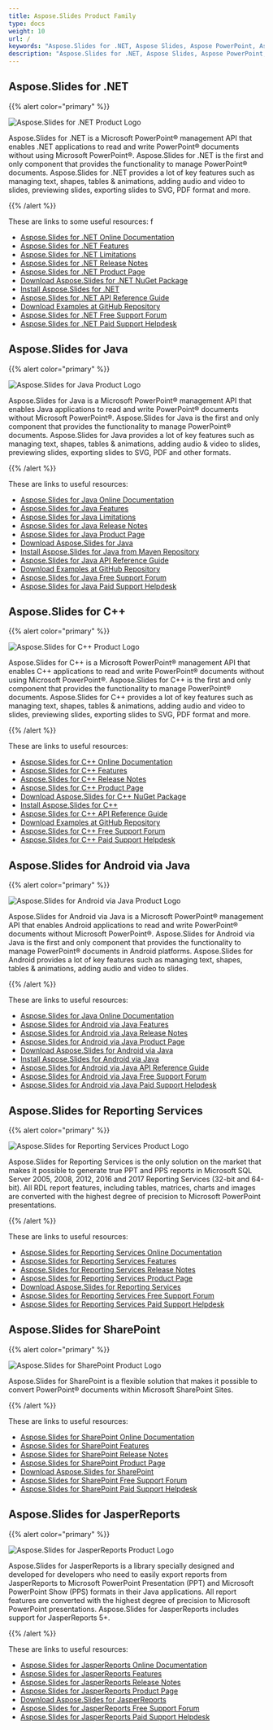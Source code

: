 ```yaml
---
title: Aspose.Slides Product Family
type: docs
weight: 10
url: /
keywords: "Aspose.Slides for .NET, Aspose Slides, Aspose PowerPoint, Aspose PPT, Aspose Documentation."
description: "Aspose.Slides for .NET, Aspose Slides, Aspose PowerPoint, Aspose PPT, Aspose Documentation."
---
```


## Aspose.Slides for .NET

{{% alert color="primary" %}} 

![Aspose.Slides for .NET Product Logo](home_1.png)

Aspose.Slides for .NET is a Microsoft PowerPoint® management API that enables .NET applications to read and write PowerPoint® documents without using Microsoft PowerPoint®. Aspose.Slides for .NET is the first and only component that provides the functionality to manage PowerPoint® documents. Aspose.Slides for .NET provides a lot of key features such as managing text, shapes, tables & animations, adding audio and video to slides, previewing slides, exporting slides to SVG, PDF format and more.

{{% /alert %}}

These are links to some useful resources:
f
- [Aspose.Slides for .NET Online Documentation](/slides/net/)
- [Aspose.Slides for .NET Features](/slides/net/features-overview/)
- [Aspose.Slides for .NET Limitations](/slides/net/known-issues/)
- [Aspose.Slides for .NET Release Notes](https://docs.aspose.com/slides/net/release-notes/)
- [Aspose.Slides for .NET Product Page](https://products.aspose.com/slides/net)
- [Download Aspose.Slides for .NET NuGet Package](https://www.nuget.org/packages/Aspose.Slides.NET/)
- [Install Aspose.Slides for .NET](https://docs.aspose.com/slides/net/installation/)
- [Aspose.Slides for .NET API Reference Guide](https://apireference.aspose.com/slides/net)
- [Download Examples at GitHub Repository](https://github.com/aspose-slides/Aspose.Slides-for-.NET)
- [Aspose.Slides for .NET Free Support Forum](https://forum.aspose.com/c/slides/11)
- [Aspose.Slides for .NET Paid Support Helpdesk](https://helpdesk.aspose.com/)

## Aspose.Slides for Java

{{% alert color="primary" %}}

![Aspose.Slides for Java Product Logo](home_2.png)

Aspose.Slides for Java is a Microsoft PowerPoint® management API that enables Java applications to read and write PowerPoint® documents without Microsoft PowerPoint®. Aspose.Slides for Java is the first and only component that provides the functionality to manage PowerPoint® documents. Aspose.Slides for Java provides a lot of key features such as managing text, shapes, tables & animations, adding audio & video to slides, previewing slides, exporting slides to SVG, PDF and other formats.

{{% /alert %}}

These are links to useful resources:

- [Aspose.Slides for Java Online Documentation](/slides/java/)
- [Aspose.Slides for Java Features](https://docs.aspose.com/slides/java/features-overview/)
- [Aspose.Slides for Java Limitations](https://docs.aspose.com/slides/java/known-issues/)
- [Aspose.Slides for Java Release Notes](https://docs.aspose.com/slides/java/aspose-slides-for-java/)
- [Aspose.Slides for Java Product Page](https://products.aspose.com/slides/java)
- [Download Aspose.Slides for Java](https://repository.aspose.com/webapp/#/artifacts/browse/tree/General/repo/com/aspose/aspose-slides)
- [Install Aspose.Slides for Java from Maven Repository](https://docs.aspose.com/slides/java/installation/)
- [Aspose.Slides for Java API Reference Guide](https://apireference.aspose.com/java/slides)
- [Download Examples at GitHub Repository](https://github.com/aspose-slides/Aspose.Slides-for-Java)
- [Aspose.Slides for Java Free Support Forum](https://forum.aspose.com/c/slides)
- [Aspose.Slides for Java Paid Support Helpdesk](https://helpdesk.aspose.com/)

## Aspose.Slides for C++

{{% alert color="primary" %}} 

![Aspose.Slides for C++ Product Logo](home_3.png)

Aspose.Slides for C++ is a Microsoft PowerPoint® management API that enables C++ applications to read and write PowerPoint® documents without using Microsoft PowerPoint®. Aspose.Slides for C++ is the first and only component that provides the functionality to manage PowerPoint® documents. Aspose.Slides for C++ provides a lot of key features such as managing text, shapes, tables & animations, adding audio and video to slides, previewing slides, exporting slides to SVG, PDF format and more.

{{% /alert %}} 

These are links to useful resources:

- [Aspose.Slides for C++ Online Documentation](/slides/cpp/)
- [Aspose.Slides for C++ Features](https://docs.aspose.com/slides/cpp/features-overview/)
- [Aspose.Slides for C++ Release Notes](https://docs.aspose.com/slides/cpp/release-notes/)
- [Aspose.Slides for C++ Product Page](https://products.aspose.com/slides/cpp)
- [Download Aspose.Slides for C++ NuGet Package](https://www.nuget.org/packages/Aspose.Slides.CPP/)
- [Install Aspose.Slides for C++](https://www.nuget.org/packages/Aspose.Slides.CPP/)
- [Aspose.Slides for C++ API Reference Guide](https://products.aspose.com/slides/cpp)
- [Download Examples at GitHub Repository](https://github.com/aspose-slides/Aspose.Slides-for-C)
- [Aspose.Slides for C++ Free Support Forum](https://forum.aspose.com/c/slides)
- [Aspose.Slides for C++ Paid Support Helpdesk](https://helpdesk.aspose.com/)

## Aspose.Slides for Android via Java

{{% alert color="primary" %}} 

![Aspose.Slides for Android via Java Product Logo](home_4.png)

Aspose.Slides for Android via Java is a Microsoft PowerPoint® management API that enables Android applications to read and write PowerPoint® documents without Microsoft PowerPoint®. Aspose.Slides for Android via Java is the first and only component that provides the functionality to manage PowerPoint® documents in Android platforms. Aspose.Slides for Android provides a lot of key features such as managing text, shapes, tables & animations, adding audio and video to slides.

{{% /alert %}} 

These are links to useful resources:

- [Aspose.Slides for Java Online Documentation](https://docs.aspose.com/slides/java/)
- [Aspose.Slides for Android via Java Features](https://docs.aspose.com/slides/androidjava/aspose-slides-for-android-via-java-features/)
- [Aspose.Slides for Android via Java Release Notes](https://docs.aspose.com/slides/androidjava/aspose-slides-for-android-via-java/)
- [Aspose.Slides for Android via Java Product Page](https://products.aspose.com/slides/android-java)
- [Download Aspose.Slides for Android via Java](https://repository.aspose.com/repo/com/aspose/aspose-slides/)
- [Install Aspose.Slides for Android via Java](https://docs.aspose.com/slides/androidjava/install-aspose-slides-for-android-via-java/)
- [Aspose.Slides for Android via Java API Reference Guide](https://apireference.aspose.com/java/slides)
- [Aspose.Slides for Android via Java Free Support Forum](https://forum.aspose.com/c/slides)
- [Aspose.Slides for Android via Java Paid Support Helpdesk](https://helpdesk.aspose.com/)

## Aspose.Slides for Reporting Services

{{% alert color="primary" %}} 

![Aspose.Slides for Reporting Services Product Logo](home_5.png)

Aspose.Slides for Reporting Services is the only solution on the market that makes it possible to generate true PPT and PPS reports in Microsoft SQL Server 2005, 2008, 2012, 2016 and 2017 Reporting Services (32-bit and 64-bit). All RDL report features, including tables, matrices, charts and images are converted with the highest degree of precision to Microsoft PowerPoint presentations.

{{% /alert %}} 

These are links to useful resources:

- [Aspose.Slides for Reporting Services Online Documentation](/slides/reportingservices/)
- [Aspose.Slides for Reporting Services Features](/slides/reportingservices/features)
- [Aspose.Slides for Reporting Services Release Notes](https://docs.aspose.com/slides/reportingservices/release-notes/)
- [Aspose.Slides for Reporting Services Product Page](https://products.aspose.com/slides/reporting-services)
- [Download Aspose.Slides for Reporting Services](https://downloads.aspose.com/slides/reportingservices)
- [Aspose.Slides for Reporting Services Free Support Forum](https://forum.aspose.com/c/slides)
- [Aspose.Slides for Reporting Services Paid Support Helpdesk](https://helpdesk.aspose.com/)

## Aspose.Slides for SharePoint

{{% alert color="primary" %}}

![Aspose.Slides for SharePoint Product Logo](home_6.png)

Aspose.Slides for SharePoint is a flexible solution that makes it possible to convert PowerPoint® documents within Microsoft SharePoint Sites.

{{% /alert %}} 

These are links to useful resources:

- [Aspose.Slides for SharePoint Online Documentation](/slides/sharepoint)
- [Aspose.Slides for SharePoint Features](https://docs.aspose.com/slides/sharepoint/features/)
- [Aspose.Slides for SharePoint Release Notes](https://docs.aspose.com/slides/sharepoint/release-notes/)
- [Aspose.Slides for SharePoint Product Page](https://products.aspose.com/slides/sharepoint)
- [Download Aspose.Slides for SharePoint](https://downloads.aspose.com/slides/sharepoint)
- [Aspose.Slides for SharePoint Free Support Forum](https://forum.aspose.com/c/slides)
- [Aspose.Slides for SharePoint Paid Support Helpdesk](https://helpdesk.aspose.com/)

## Aspose.Slides for JasperReports

{{% alert color="primary" %}} 

![Aspose.Slides for JasperReports Product Logo](home_7.png)

Aspose.Slides for JasperReports is a library specially designed and developed for developers who need to easily export reports from JasperReports to Microsoft PowerPoint Presentation (PPT) and Microsoft PowerPoint Show (PPS) formats in their Java applications. All report features are converted with the highest degree of precision to Microsoft PowerPoint presentations. Aspose.Slides for JasperReports includes support for JasperReports 5+.

{{% /alert %}} 

These are links to useful resources: 

- [Aspose.Slides for JasperReports Online Documentation](/slides/jasperreports/)
- [Aspose.Slides for JasperReports Features](https://docs.aspose.com/slides/jasperreports/features/)
- [Aspose.Slides for JasperReports Release Notes](https://docs.aspose.com/slides/jasperreports/release-notes/)
- [Aspose.Slides for JasperReports Product Page](https://products.aspose.com/slides/jasperreports)
- [Download Aspose.Slides for JasperReports](https://downloads.aspose.com/slides/jasperreports)
- [Aspose.Slides for JasperReports Free Support Forum](https://forum.aspose.com/c/slides)
- [Aspose.Slides for JasperReports Paid Support Helpdesk](https://helpdesk.aspose.com/)

